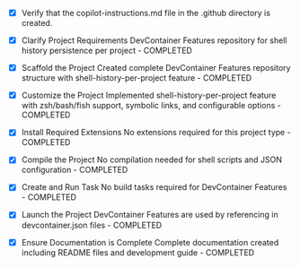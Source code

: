 <!-- Use this file to provide workspace-specific custom instructions to Copilot. For more details, visit https://code.visualstudio.com/docs/copilot/copilot-customization#_use-a-githubcopilotinstructionsmd-file -->
- [x] Verify that the copilot-instructions.md file in the .github directory is created.

- [x] Clarify Project Requirements
	DevContainer Features repository for shell history persistence per project - COMPLETED

- [x] Scaffold the Project
	Created complete DevContainer Features repository structure with shell-history-per-project feature - COMPLETED

- [x] Customize the Project
	Implemented shell-history-per-project feature with zsh/bash/fish support, symbolic links, and configurable options - COMPLETED

- [x] Install Required Extensions
	No extensions required for this project type - COMPLETED

- [x] Compile the Project
	No compilation needed for shell scripts and JSON configuration - COMPLETED

- [x] Create and Run Task
	No build tasks required for DevContainer Features - COMPLETED

- [x] Launch the Project
	DevContainer Features are used by referencing in devcontainer.json files - COMPLETED

- [x] Ensure Documentation is Complete
	Complete documentation created including README files and development guide - COMPLETED
